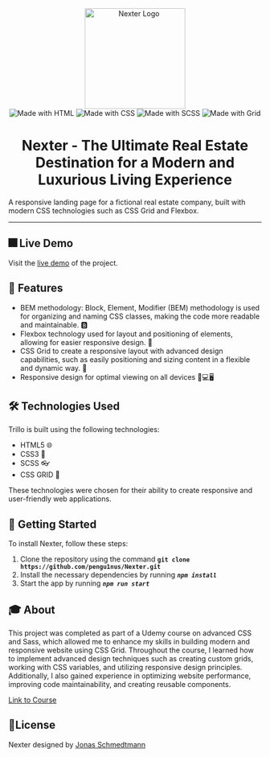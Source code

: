 <div align="center">
  <img src="https://pengu1nus.github.io/Nexter/img/logo.png" alt="Nexter Logo" width="200"/>
</div>


<div align="center">
  <img src="https://img.shields.io/badge/made%20with-html-green.svg" alt="Made with HTML">
  <img src="https://img.shields.io/badge/made%20with-css-blue.svg" alt="Made with CSS">
  <img src="https://img.shields.io/badge/made%20with-scss-pink.svg" alt="Made with SCSS">
  <img src="https://img.shields.io/badge/made%20with-Grid-gold.svg" alt="Made with Grid">
</div>

<div align="center">
   <h1>Nexter - The Ultimate Real Estate Destination for a Modern and Luxurious Living Experience</h1>
</div>

A responsive landing page for a fictional real estate company, built with modern CSS technologies such as CSS Grid and Flexbox.

---

## 🎆 Live Demo

Visit the [live demo](https://pengu1nus.github.io/Nexter/) of the project.

## 🚀 Features

- BEM methodology: Block, Element, Modifier (BEM) methodology is used for organizing and naming CSS classes, making the code more readable and maintainable. 🅱️
- Flexbox technology used for layout and positioning of elements, allowing for easier responsive design. 🎨
- CSS Grid to create a responsive layout with advanced design capabilities, such as easily positioning and sizing content in a flexible and dynamic way. 🍫
- Responsive design for optimal viewing on all devices 📱💻🖥️

## 🛠️ Technologies Used

Trillo is built using the following technologies:

- HTML5 🌐
- CSS3 🎨
- SCSS 👓
- CSS GRID 📔

These technologies were chosen for their ability to create responsive and user-friendly web applications.

## 🚀 Getting Started

To install Nexter, follow these steps:

1. Clone the repository using the command **`git clone https://github.com/pengu1nus/Nexter.git`**
2. Install the necessary dependencies by running ***`npm install`***
3. Start the app by running ***`npm run start`***

## 🎓 About

This project was completed as part of a Udemy course on advanced CSS and Sass, which allowed me to enhance my skills in building modern and responsive website using CSS Grid. Throughout the course, I learned how to implement advanced design techniques such as creating custom grids, working with CSS variables, and utilizing responsive design principles. Additionally, I also gained experience in optimizing website performance, improving code maintainability, and creating reusable components.

[Link to Course](https://www.udemy.com/course/advanced-css-and-sass/)

## 📝License

Nexter designed by [Jonas Schmedtmann](https://github.com/jonasschmedtmann)
